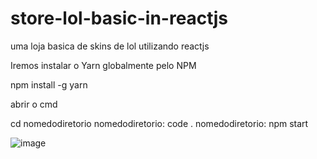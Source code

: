 # store-lol-basic-in-reactjs
 uma loja basica de skins de lol utilizando reactjs
 
 Iremos instalar o Yarn globalmente pelo NPM
 
 npm install -g yarn

abrir o cmd

cd nomedodiretorio
nomedodiretorio: code .
nomedodiretorio: npm start

![image](https://user-images.githubusercontent.com/66840023/184006227-6ca2a166-aedf-4c80-885f-dd3e3bf5816f.png)

